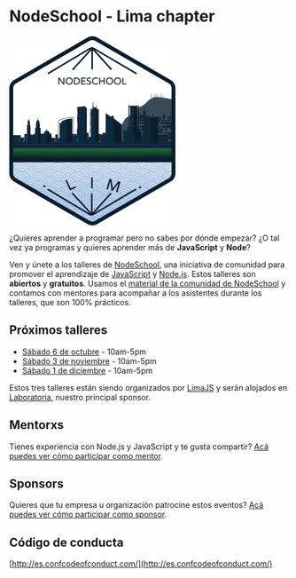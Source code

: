 # NodeSchool - Lima chapter

<img style="max-width: 300px;" align="center" src="./src/img/logo.svg">

¿Quieres aprender a programar pero no sabes por dónde empezar? ¿O tal vez ya
programas y quieres aprender más de **JavaScript** y **Node**?

Ven y únete a los talleres de [NodeSchool](https://nodeschool.io/), una
iniciativa de comunidad para promover el aprendizaje de [JavaScript](https://developer.mozilla.org/es/docs/Web/JavaScript)
y [Node.js](https://nodejs.org/). Estos talleres son **abiertos** y **gratuitos**. Usamos
el [material de la comunidad de NodeSchool](https://nodeschool.io/es/#workshopper-list)
y contamos con mentores para acompañar a los asistentes durante los talleres,
que son 100% prácticos.

## Próximos talleres

* [Sábado 6 de octubre](https://www.meetup.com/LimaJS/events/255049411/) - 10am-5pm
* [Sábado 3 de noviembre](https://www.meetup.com/LimaJS/events/255196155/) - 10am-5pm
* [Sábado 1 de diciembre](https://www.meetup.com/LimaJS/events/255218780/) - 10am-5pm

Estos tres talleres están siendo organizados por [LimaJS](https://limajs.org/) y serán
alojados en [Laboratoria](http://laboratoria.la/), nuestro principal sponsor.

## Mentorxs

Tienes experiencia con Node.js y JavaScript y te gusta compartir?
[Acá puedes ver cómo participar como mentor](https://github.com/nodeschool/lima/issues/9).

## Sponsors

Quieres que tu empresa u organización patrocine estos eventos?
[Acá puedes ver cómo participar como sponsor](SPONSORS.md).

## Código de conducta

[http://es.confcodeofconduct.com/](http://es.confcodeofconduct.com/)
